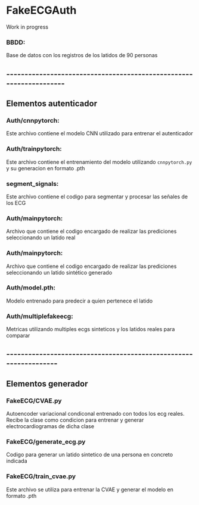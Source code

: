 # FakeECGAuth

Work in progress


### BBDD: 
Base de datos con los registros de los latidos de 90 personas 
## -------------------------------------------------------------------
## Elementos autenticador

### Auth/cnnpytorch: 
Este archivo contiene el modelo CNN utilizado para entrenar el autenticador
### Auth/trainpytorch: 
Este archivo contiene el entrenamiento del modelo utilizando `cnnpytorch.py` y su generacion en formato .pth
### segment_signals: 
Este archivo contiene el codigo para segmentar y procesar las señales de los ECG
### Auth/mainpytorch: 
Archivo que contiene el codigo encargado de realizar las prediciones seleccionando un latido real
### Auth/mainpytorch: 
Archivo que contiene el codigo encargado de realizar las prediciones seleccionando un latido sintético generado
### Auth/model.pth:
Modelo entrenado para predecir a quien pertenece el latido
### Auth/multiplefakeecg:
Metricas utilizando multiples ecgs sinteticos y los latidos reales para comparar

## -----------------------------------------------------------------

## Elementos generador

### FakeECG/CVAE.py
Autoencoder variacional condiconal entrenado con todos los ecg reales. Recibe la clase como condicion para entrenar y generar electrocardiogramas de dicha clase 
### FakeECG/generate_ecg.py
Codigo para generar un latido sintetico de una persona en concreto indicada
### FakeECG/train_cvae.py
Este archivo se utiliza para entrenar la CVAE y generar el modelo en formato .pth

